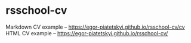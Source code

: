 # rsschool-cv
Markdown CV example – https://egor-piatetskyi.github.io/rsschool-cv/cv
HTML CV example – https://egor-piatetskyi.github.io/rsschool-cv/
